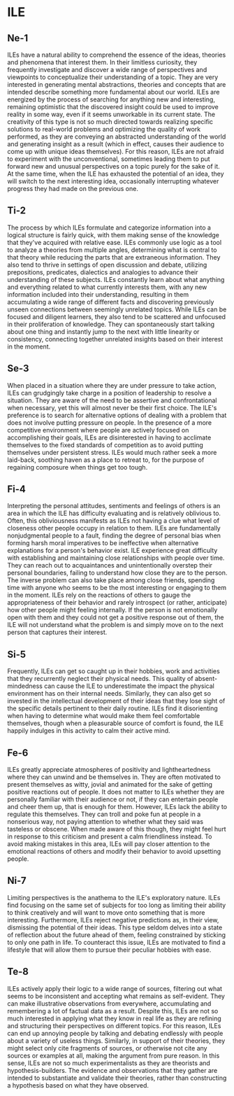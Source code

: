 # ILE

## Ne-1

ILEs have a natural ability to comprehend the essence of the ideas, theories and phenomena that interest them. In their limitless curiosity, they frequently investigate and discover a wide range of perspectives and viewpoints to conceptualize their understanding of a topic. They are very interested in generating mental abstractions, theories and concepts that are intended describe something more fundamental about our world. ILEs are energized by the process of searching for anything new and interesting, remaining optimistic that the discovered insight could be used to improve reality in some way, even if it seems unworkable in its current state. The creativity of this type is not so much directed towards realizing specific solutions to real-world problems and optimizing the quality of work performed, as they are conveying an abstracted understanding of the world and generating insight as a result \(which in effect, causes their audience to come up with unique ideas themselves\). For this reason, ILEs are not afraid to experiment with the unconventional, sometimes leading them to put forward new and unusual perspectives on a topic purely for the sake of it. At the same time, when the ILE has exhausted the potential of an idea, they will switch to the next interesting idea, occasionally interrupting whatever progress they had made on the previous one.

## Ti-2

The process by which ILEs formulate and categorize information into a logical structure is fairly quick, with them making sense of the knowledge that they've acquired with relative ease. ILEs commonly use logic as a tool to analyze a theories from multiple angles, determining what is central to that theory while reducing the parts that are extraneous information. They also tend to thrive in settings of open discussion and debate, utilizing prepositions, predicates, dialectics and analogies to advance their understanding of these subjects. ILEs constantly learn about what anything and everything related to what currently interests them, with any new information included into their understanding, resulting in them accumulating a wide range of different facts and discovering previously unseen connections between seemingly unrelated topics. While ILEs can be focused and diligent learners, they also tend to be scattered and unfocused in their proliferation of knowledge. They can spontaneously start talking about one thing and instantly jump to the next with little linearity or consistency, connecting together unrelated insights based on their interest in the moment. 

## Se-3

When placed in a situation where they are under pressure to take action, ILEs can grudgingly take charge in a position of leadership to resolve a situation. They are aware of the need to be assertive and confrontational when necessary, yet this will almost never be their first choice. The ILE's preference is to search for alternative options of dealing with a problem that does not involve putting pressure on people. In the presence of a more competitive environment where people are actively focused on accomplishing their goals, ILEs are disinterested in having to acclimate themselves to the fixed standards of competition as to avoid putting themselves under persistent stress. ILEs would much rather seek a more laid-back, soothing haven as a place to retreat to, for the purpose of regaining composure when things get too tough.

## Fi-4

Interpreting the personal attitudes, sentiments and feelings of others is an area in which the ILE has difficulty evaluating and is relatively oblivious to. Often, this obliviousness manifests as ILEs not having a clue what level of closeness other people occupy in relation to them. ILEs are fundamentally nonjudgmental people to a fault, finding the degree of personal bias when forming harsh moral imperatives to be ineffective when alternative explanations for a person's behavior exist. ILE experience great difficulty with establishing and maintaining close relationships with people over time. They can reach out to acquaintances and unintentionally overstep their personal boundaries, failing to understand how close they are to the person. The inverse problem can also take place among close friends, spending time with anyone who seems to be the most interesting or engaging to them in the moment. ILEs rely on the reactions of others to gauge the appropriateness of their behavior and rarely introspect \(or rather, anticipate\) how other people might feeling internally. If the person is not emotionally open with them and they could not get a positive response out of them, the ILE will not understand what the problem is and simply move on to the next person that captures their interest.

## Si-5

Frequently, ILEs can get so caught up in their hobbies, work and activities that they recurrently neglect their physical needs. This quality of absent-mindedness can cause the ILE to underestimate the impact the physical environment has on their internal needs. Similarly, they can also get so invested in the intellectual development of their ideas that they lose sight of the specific details pertinent to their daily routine. ILEs find it disorienting when having to determine what would make them feel comfortable themselves, though when a pleasurable source of comfort is found, the ILE happily indulges in this activity to calm their active mind.

## Fe-6

ILEs greatly appreciate atmospheres of positivity and lightheartedness where they can unwind and be themselves in. They are often motivated to present themselves as witty, jovial and animated for the sake of getting positive reactions out of people. It does not matter to ILEs whether they are personally familiar with their audience or not, if they can entertain people and cheer them up, that is enough for them. However, ILEs lack the ability to regulate this themselves. They can troll and poke fun at people in a nonserious way, not paying attention to whether what they said was tasteless or obscene. When made aware of this though, they might feel hurt in response to this criticism and present a calm friendliness instead. To avoid making mistakes in this area, ILEs will pay closer attention to the emotional reactions of others and modify their behavior to avoid upsetting people.

## Ni-7

Limiting perspectives is the anathema to the ILE's exploratory nature. ILEs find focusing on the same set of subjects for too long as limiting their ability to think creatively and will want to move onto something that is more interesting. Furthermore, ILEs reject negative predictions as, in their view, dismissing the potential of their ideas. This type seldom delves into a state of reflection about the future ahead of them, feeling constrained by sticking to only one path in life. To counteract this issue, ILEs are motivated to find a lifestyle that will allow them to pursue their peculiar hobbies with ease.

## Te-8

ILEs actively apply their logic to a wide range of sources, filtering out what seems to be inconsistent and accepting what remains as self-evident. They can make illustrative observations from everywhere, accumulating and remembering a lot of factual data as a result. Despite this, ILEs are not so much interested in applying what they know in real life as they are refining and structuring their perspectives on different topics. For this reason, ILEs can end up annoying people by talking and debating endlessly with people about a variety of useless things. Similarly, in support of their theories, they might select only cite fragments of sources, or otherwise not cite any sources or examples at all, making the argument from pure reason. In this sense, ILEs are not so much experimentalists as they are theorists and hypothesis-builders. The evidence and observations that they gather are intended to substantiate and validate their theories, rather than constructing a hypothesis based on what they have observed.



